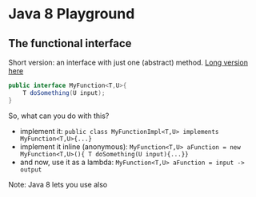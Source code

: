 # Java 8 Playground

## The functional interface

Short version: an interface with just one (abstract) method. [Long version here](https://www.baeldung.com/java-8-functional-interfaces)

```java
public interface MyFunction<T,U>{
    T doSomething(U input);
}
```

So, what can you do with this?

- implement it: `public class MyFunctionImpl<T,U> implements MyFunction<T,U>{...}`
- implement it inline (anonymous): `MyFunction<T,U> aFunction = new MyFunction<T,U>(){ T doSomething(U input){...}}`
- and now, use it as a lambda: `MyFunction<T,U> aFunction = input -> output`

Note: Java 8 lets you use also 